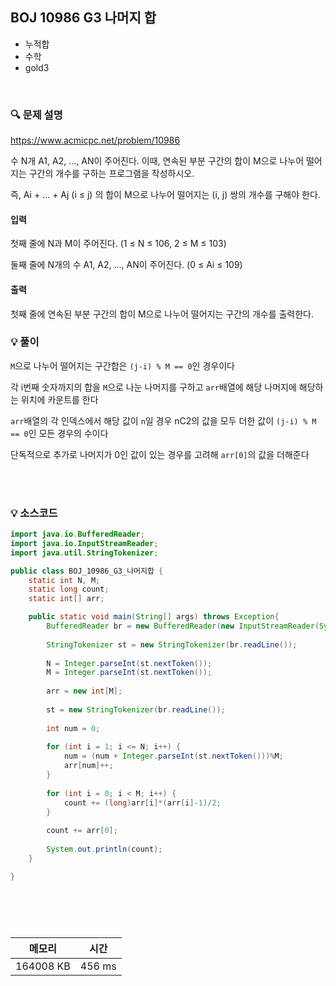 ## BOJ 10986 G3 나머지 합
- 누적합
- 수학
- gold3

<br>


### 🔍 문제 설명
https://www.acmicpc.net/problem/10986

수 N개 A1, A2, ..., AN이 주어진다. 이때, 연속된 부분 구간의 합이 M으로 나누어 떨어지는 구간의 개수를 구하는 프로그램을 작성하시오.

즉, Ai + ... + Aj (i ≤ j) 의 합이 M으로 나누어 떨어지는 (i, j) 쌍의 개수를 구해야 한다.


#### 입력
첫째 줄에 N과 M이 주어진다. (1 ≤ N ≤ 106, 2 ≤ M ≤ 103)

둘째 줄에 N개의 수 A1, A2, ..., AN이 주어진다. (0 ≤ Ai ≤ 109)

#### 출력
첫째 줄에 연속된 부분 구간의 합이 M으로 나누어 떨어지는 구간의 개수를 출력한다.

###  💡 풀이

`M`으로 나누어 떨어지는 구간합은 `(j-i) % M == 0`인 경우이다

각 i번째 숫자까지의 합을 `M`으로 나눈 나머지를 구하고 `arr`배열에 해당 나머지에 해당하는 위치에 카운트를 한다

`arr`배열의 각 인덱스에서 해당 값이 `n`일 경우 nC2의 값을 모두 더한 값이 `(j-i) % M == 0`인 모든 경우의 수이다

단독적으로 추가로 나머지가 0인 값이 있는 경우를 고려해 `arr[0]`의 값을 더해준다


<br><br>

###  💡 소스코드
```java
import java.io.BufferedReader;
import java.io.InputStreamReader;
import java.util.StringTokenizer;

public class BOJ_10986_G3_나머지합 {
	static int N, M;
	static long count;
	static int[] arr;

	public static void main(String[] args) throws Exception{
		BufferedReader br = new BufferedReader(new InputStreamReader(System.in));
		
		StringTokenizer st = new StringTokenizer(br.readLine());
		
		N = Integer.parseInt(st.nextToken());
		M = Integer.parseInt(st.nextToken());
		
		arr = new int[M];
		
		st = new StringTokenizer(br.readLine());
		
		int num = 0;
		
		for (int i = 1; i <= N; i++) {
			num = (num + Integer.parseInt(st.nextToken()))%M;
			arr[num]++;
		}
		
		for (int i = 0; i < M; i++) {
			count += (long)arr[i]*(arr[i]-1)/2;
		}
		
		count += arr[0];
		
		System.out.println(count);
	}

}





```


<br>



메모리|시간
--|--
164008 KB|456 ms